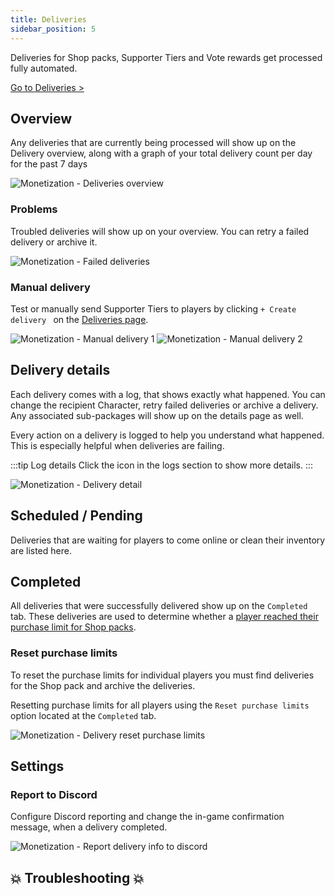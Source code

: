 ```yaml
---
title: Deliveries
sidebar_position: 5
---
```


Deliveries for Shop packs, Supporter Tiers and Vote rewards get processed fully automated.

[Go to Deliveries >](https://dash.gameserverapp.com/monetization/deliveries/v2)


## Overview
Any deliveries that are currently being processed will show up on the Delivery overview, along with a graph of your total delivery count per day for the past 7 days

![Monetization - Deliveries overview](/img/dashboard/monetization/deliveries/deliveries_overview.jpg)

### Problems
Troubled deliveries will show up on your overview. You can retry a failed delivery or archive it.

![Monetization - Failed deliveries](/img/dashboard/monetization/deliveries/failed_deliveries.jpg)



### Manual delivery
Test or manually send Supporter Tiers to players by clicking `+ Create delivery ` on the [Deliveries page](https://dash.gameserverapp.com/monetization/deliveries/v2).

![Monetization - Manual delivery 1](/img/dashboard/monetization/deliveries/deliveries_manual_delivery_1.jpg)
![Monetization - Manual delivery 2](/img/dashboard/monetization/deliveries/deliveries_manual_delivery_2.jpg)

## Delivery details
Each delivery comes with a log, that shows exactly what happened.
You can change the recipient Character, retry failed deliveries or archive a delivery. Any associated sub-packages will show up on the details page as well.

Every action on a delivery is logged to help you understand what happened. This is especially helpful when deliveries are failing.

:::tip Log details
Click the <icon icon="fa-solid fa-chevron-down" size="lg" /> icon in the logs section to show more details.
:::

![Monetization - Delivery detail](/img/dashboard/monetization/deliveries/delivery_details.jpg)

## Scheduled / Pending
Deliveries that are waiting for players to come online or clean their inventory are listed here.

## Completed
All deliveries that were successfully delivered show up on the `Completed` tab. These deliveries are used to determine whether a [player reached their purchase limit for Shop packs](/dashboard/monetization/shop_packs#purchase-limits).


### Reset purchase limits
To reset the purchase limits for individual players you must find deliveries for the Shop pack and archive the deliveries.

Resetting purchase limits for all players using the `Reset purchase limits` option located at the `Completed` tab.


![Monetization - Delivery reset purchase limits](/img/dashboard/monetization/deliveries/completed_deliveries_reset_purchase_limits.jpg)

## Settings

### Report to Discord
Configure Discord reporting and change the in-game confirmation message, when a delivery completed.

![Monetization - Report delivery info to discord](/img/dashboard/monetization/deliveries/delivery_settings.jpg)


## 💥 Troubleshooting 💥
